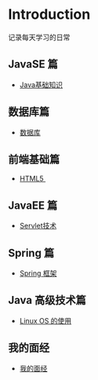 # Introduction

记录每天学习的日常



## JavaSE 篇

- <a href="doc/20181022%20Java%20基础知识.md">Java基础知识</a>



## 数据库篇

- <a href="doc/20181205 常用数据库对象.md">数据库</a>



## 前端基础篇

- <a href="doc/20190109 HTML5.md">HTML5 </a>



## JavaEE 篇

- <a href="doc/20190207 Servlet 技术.md">Servlet技术</a>



## Spring 篇

- <a href="20190506 Spring 框架.md">Spring 框架</a>



## Java 高级技术篇

- <a href="20190516 Linux OS使用.md">Linux OS 的使用</a>

## 我的面经

- [我的面经](doc/20190801我的面经.md)